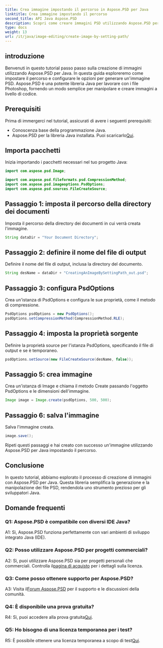 ```yaml
---
title: Crea immagine impostando il percorso in Aspose.PSD per Java
linktitle: Crea immagine impostando il percorso
second_title: API Java Aspose.PSD
description: Scopri come creare immagini PSD utilizzando Aspose.PSD per Java. Segui la nostra guida passo passo per una generazione di immagini senza interruzioni.
type: docs
weight: 13
url: /it/java/image-editing/create-image-by-setting-path/
---
```

## introduzione

Benvenuti in questo tutorial passo passo sulla creazione di immagini utilizzando Aspose.PSD per Java. In questa guida esploreremo come impostare il percorso e configurare le opzioni per generare un'immagine PSD. Aspose.PSD è una potente libreria Java per lavorare con i file Photoshop, fornendo un modo semplice per manipolare e creare immagini a livello di codice.

## Prerequisiti

Prima di immergerci nel tutorial, assicurati di avere i seguenti prerequisiti:

- Conoscenza base della programmazione Java.
-  Aspose.PSD per la libreria Java installata. Puoi scaricarlo[Qui](https://releases.aspose.com/psd/java/).

## Importa pacchetti

Inizia importando i pacchetti necessari nel tuo progetto Java:

```java
import com.aspose.psd.Image;

import com.aspose.psd.fileformats.psd.CompressionMethod;
import com.aspose.psd.imageoptions.PsdOptions;
import com.aspose.psd.sources.FileCreateSource;

```

## Passaggio 1: imposta il percorso della directory dei documenti

Imposta il percorso della directory dei documenti in cui verrà creata l'immagine.

```java
String dataDir = "Your Document Directory";
```

## Passaggio 2: definire il nome del file di output

Definire il nome del file di output, inclusa la directory del documento.

```java
String desName = dataDir + "CreatingAnImageBySettingPath_out.psd";
```

## Passaggio 3: configura PsdOptions

Crea un'istanza di PsdOptions e configura le sue proprietà, come il metodo di compressione.

```java
PsdOptions psdOptions = new PsdOptions();
psdOptions.setCompressionMethod(CompressionMethod.RLE);
```

## Passaggio 4: imposta la proprietà sorgente

Definire la proprietà source per l'istanza PsdOptions, specificando il file di output e se è temporaneo.

```java
psdOptions.setSource(new FileCreateSource(desName, false));
```

## Passaggio 5: crea immagine

Crea un'istanza di Image e chiama il metodo Create passando l'oggetto PsdOptions e le dimensioni dell'immagine.

```java
Image image = Image.create(psdOptions, 500, 500);
```

## Passaggio 6: salva l'immagine

Salva l'immagine creata.

```java
image.save();
```

Ripeti questi passaggi e hai creato con successo un'immagine utilizzando Aspose.PSD per Java impostando il percorso.

## Conclusione

In questo tutorial, abbiamo esplorato il processo di creazione di immagini con Aspose.PSD per Java. Questa libreria semplifica la generazione e la manipolazione dei file PSD, rendendola uno strumento prezioso per gli sviluppatori Java.

## Domande frequenti

### Q1: Aspose.PSD è compatibile con diversi IDE Java?

A1: Sì, Aspose.PSD funziona perfettamente con vari ambienti di sviluppo integrato Java (IDE).

### Q2: Posso utilizzare Aspose.PSD per progetti commerciali?

 A2: Sì, puoi utilizzare Aspose.PSD sia per progetti personali che commerciali. Controlla il[pagina di acquisto](https://purchase.aspose.com/buy) per i dettagli sulla licenza.

### Q3: Come posso ottenere supporto per Aspose.PSD?

 A3: Visita il[Forum Aspose.PSD](https://forum.aspose.com/c/psd/34) per il supporto e le discussioni della comunità.

### Q4: È disponibile una prova gratuita?

 R4: Sì, puoi accedere alla prova gratuita[Qui](https://releases.aspose.com/).

### Q5: Ho bisogno di una licenza temporanea per i test?

 R5: È possibile ottenere una licenza temporanea a scopo di test[Qui](https://purchase.aspose.com/temporary-license/).